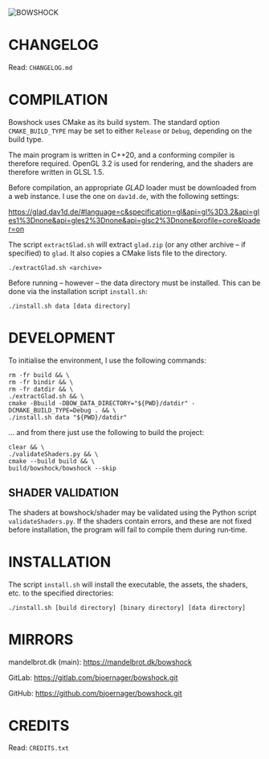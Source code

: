 ![BOWSHOCK](https://mandelbrot.dk/logo/bowshock.svg)

# CHANGELOG

Read: `CHANGELOG.md`

# COMPILATION

Bowshock uses CMake as its build system. The standard option `CMAKE_BUILD_TYPE` may be set to either `Release` or `Debug`, depending on the build type.

The main program is written in C++20, and a conforming compiler is therefore required. OpenGL 3.2 is used for rendering, and the shaders are therefore written in GLSL 1.5.

Before compilation, an appropriate *GLAD* loader must be downloaded from a web instance. I use the one on `dav1d.de`, with the following settings:

<https://glad.dav1d.de/#language=c&specification=gl&api=gl%3D3.2&api=gles1%3Dnone&api=gles2%3Dnone&api=glsc2%3Dnone&profile=core&loader=on>

The script `extractGlad.sh` will extract `glad.zip` (or any other archive – if specified) to `glad`. It also copies a CMake lists file to the directory.

```
./extractGlad.sh <archive>
```

Before running – however – the data directory must be installed. This can be done via the installation script `install.sh`:

```
./install.sh data [data directory]
```

# DEVELOPMENT

To initialise the environment, I use the following commands:

```
rm -fr build && \
rm -fr bindir && \
rm -fr datdir && \
./extractGlad.sh && \
cmake -Bbuild -DBOW_DATA_DIRECTORY="${PWD}/datdir" -DCMAKE_BUILD_TYPE=Debug . && \
./install.sh data "${PWD}/datdir"
```

… and from there just use the following to build the project:

```
clear && \
./validateShaders.py && \
cmake --build build && \
build/bowshock/bowshock --skip
```

## SHADER VALIDATION

The shaders at bowshock/shader may be validated using the Python script `validateShaders.py`. If the shaders contain errors, and these are not fixed before installation, the program will fail to compile them during run‐time.

# INSTALLATION

The script `install.sh` will install the executable, the assets, the shaders, etc. to the specified directories:

```
./install.sh [build directory] [binary directory] [data directory]
```

# MIRRORS

mandelbrot.dk (main): <https://mandelbrot.dk/bowshock>

GitLab: <https://gitlab.com/bjoernager/bowshock.git>

GitHub: <https://github.com/bjoernager/bowshock.git>

# CREDITS

Read: `CREDITS.txt`
